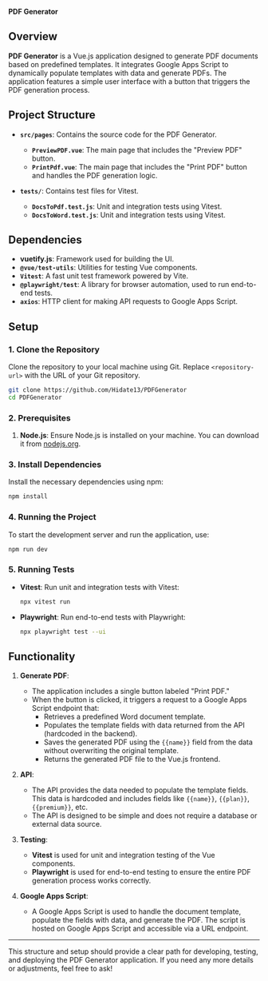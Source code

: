 **PDF Generator**

## **Overview**

**PDF Generator** is a Vue.js application designed to generate PDF documents based on predefined templates. It integrates Google Apps Script to dynamically populate templates with data and generate PDFs. The application features a simple user interface with a button that triggers the PDF generation process.

## **Project Structure**

- **`src/pages`**: Contains the source code for the PDF Generator.

  - **`PreviewPDF.vue`**: The main page that includes the "Preview PDF" button.
  - **`PrintPdf.vue`**: The main page that includes the "Print PDF" button and handles the PDF generation logic.

- **`tests/`**: Contains test files for Vitest.
  - **`DocsToPdf.test.js`**: Unit and integration tests using Vitest.
  - **`DocsToWord.test.js`**: Unit and integration tests using Vitest.

## **Dependencies**

- **vuetify.js**: Framework used for building the UI.
- **`@vue/test-utils`**: Utilities for testing Vue components.
- **`Vitest`**: A fast unit test framework powered by Vite.
- **`@playwright/test`**: A library for browser automation, used to run end-to-end tests.
- **`axios`**: HTTP client for making API requests to Google Apps Script.

## **Setup**

### **1. Clone the Repository**

Clone the repository to your local machine using Git. Replace `<repository-url>` with the URL of your Git repository.

```bash
git clone https://github.com/Hidate13/PDFGenerator
cd PDFGenerator
```

### **2. Prerequisites**

1. **Node.js**: Ensure Node.js is installed on your machine. You can download it from [nodejs.org](https://nodejs.org/).

### **3. Install Dependencies**

Install the necessary dependencies using npm:

```bash
npm install
```

### **4. Running the Project**

To start the development server and run the application, use:

```bash
npm run dev
```

### **5. Running Tests**

- **Vitest**: Run unit and integration tests with Vitest:

  ```bash
  npx vitest run
  ```

- **Playwright**: Run end-to-end tests with Playwright:

  ```bash
  npx playwright test --ui
  ```

## **Functionality**

1. **Generate PDF**:

   - The application includes a single button labeled "Print PDF."
   - When the button is clicked, it triggers a request to a Google Apps Script endpoint that:
     - Retrieves a predefined Word document template.
     - Populates the template fields with data returned from the API (hardcoded in the backend).
     - Saves the generated PDF using the `{{name}}` field from the data without overwriting the original template.
     - Returns the generated PDF file to the Vue.js frontend.

2. **API**:

   - The API provides the data needed to populate the template fields. This data is hardcoded and includes fields like `{{name}}`, `{{plan}}`, `{{premium}}`, etc.
   - The API is designed to be simple and does not require a database or external data source.

3. **Testing**:

   - **Vitest** is used for unit and integration testing of the Vue components.
   - **Playwright** is used for end-to-end testing to ensure the entire PDF generation process works correctly.

4. **Google Apps Script**:
   - A Google Apps Script is used to handle the document template, populate the fields with data, and generate the PDF. The script is hosted on Google Apps Script and accessible via a URL endpoint.

---

This structure and setup should provide a clear path for developing, testing, and deploying the PDF Generator application. If you need any more details or adjustments, feel free to ask!
